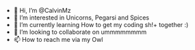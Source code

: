 - 👋 Hi, I’m @CalvinMz
- 👀 I’m interested in Unicorns, Pegarsi and Spices
- 🌱 I’m currently learning How to get my coding sh!+ together :)
- 💞️ I’m looking to collaborate on ummmmmmmm
- 📫 How to reach me via my Owl

<!---
CalvinMz/CalvinMz is a ✨ special ✨ repository because its `README.md` (this file) appears on your GitHub profile.
You can click the Preview link to take a look at your changes.
--->
